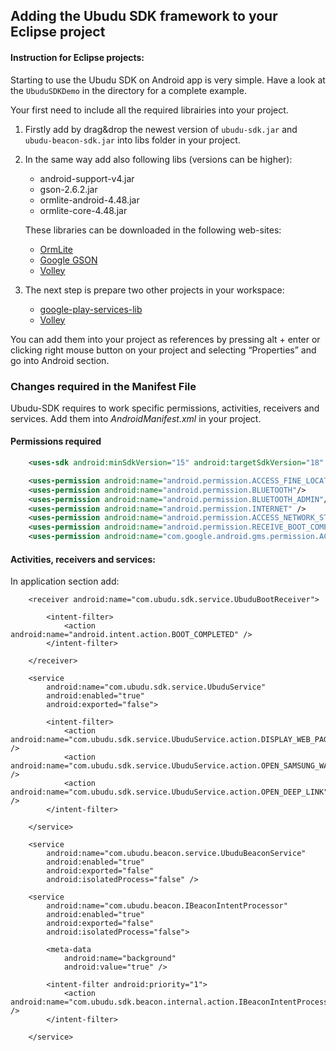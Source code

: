 ## Adding the Ubudu SDK framework to your Eclipse project

#### Instruction for Eclipse projects:

Starting to use the Ubudu SDK on Android app is very simple. Have a look at the `UbuduSDKDemo` in the directory for a complete example.

Your first need to include all the required librairies into your project.

1. Firstly add by drag&drop the newest version of `ubudu-sdk.jar` and `ubudu-beacon-sdk.jar` into libs folder in your project.

2. In the same way add also following libs (versions can be higher):

	- android-support-v4.jar
	- gson-2.6.2.jar
	- ormlite-android-4.48.jar
	- ormlite-core-4.48.jar

	These libraries can be downloaded in the following web-sites: 
	- [OrmLite](http://ormlite.com)
	- [Google GSON](https://code.google.com/p/google-gson/)
	- [Volley](https://android.googlesource.com/platform/frameworks/volley/)

3. The next step is prepare two other projects in your workspace:

	- [google-play-services-lib](http://developer.android.com/google/play-services/setup.html)
	- [Volley](https://android.googlesource.com/platform/frameworks/volley)

You can add them into your project as references by pressing alt + enter or clicking right mouse button on your project and selecting “Properties” and go into Android section.

### Changes required in the Manifest File
Ubudu-SDK requires to work specific permissions, activities, receivers and services. Add them into *AndroidManifest.xml* in your project.

#### Permissions required
``` xml
    <uses-sdk android:minSdkVersion="15" android:targetSdkVersion="18" />

    <uses-permission android:name="android.permission.ACCESS_FINE_LOCATION"/>
	<uses-permission android:name="android.permission.BLUETOOTH"/>
	<uses-permission android:name="android.permission.BLUETOOTH_ADMIN"/>
	<uses-permission android:name="android.permission.INTERNET" />
	<uses-permission android:name="android.permission.ACCESS_NETWORK_STATE"/>
	<uses-permission android:name="android.permission.RECEIVE_BOOT_COMPLETED"/>
	<uses-permission android:name="com.google.android.gms.permission.ACTIVITY_RECOGNITION"/>
  ```

#### Activities, receivers and services:
In application section add:

<!-- BEGIN UbuduSDK stuff -->

<activity android:name="com.ubudu.sdk.WebActivity" />

        <receiver android:name="com.ubudu.sdk.service.UbuduBootReceiver">
        
            <intent-filter>
                <action android:name="android.intent.action.BOOT_COMPLETED" />
            </intent-filter>
            
        </receiver>

        <service
            android:name="com.ubudu.sdk.service.UbuduService"
            android:enabled="true"
            android:exported="false">
            
            <intent-filter>
                <action android:name="com.ubudu.sdk.service.UbuduService.action.DISPLAY_WEB_PAGE" />
                <action android:name="com.ubudu.sdk.service.UbuduService.action.OPEN_SAMSUNG_WALLET" />
                <action android:name="com.ubudu.sdk.service.UbuduService.action.OPEN_DEEP_LINK" />
            </intent-filter>
            
        </service>
        
        <service
            android:name="com.ubudu.beacon.service.UbuduBeaconService"
            android:enabled="true"
            android:exported="false"
            android:isolatedProcess="false" />
            
        <service
            android:name="com.ubudu.beacon.IBeaconIntentProcessor"
            android:enabled="true"
            android:exported="false"
            android:isolatedProcess="false">
            
            <meta-data
                android:name="background"
                android:value="true" />
                
            <intent-filter android:priority="1">
                <action android:name="com.ubudu.sdk.beacon.internal.action.IBeaconIntentProcessor" />
            </intent-filter>
            
        </service>

<!-- END UbuduSDK stuff -->



